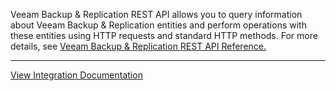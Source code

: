 Veeam Backup & Replication REST API allows you to query information about Veeam Backup & Replication entities and perform operations with these entities using HTTP requests and standard HTTP methods. 
For more details, see [Veeam Backup & Replication REST API Reference.](https://helpcenter.veeam.com/docs/backup/vbr_rest/overview.html?ver=120)

---
[View Integration Documentation](https://helpcenter.veeam.com/docs/security_plugins_paloalto/guide/xsoar.html)